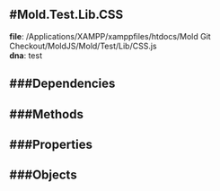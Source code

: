 
#Mold.Test.Lib.CSS
---------------------------------------

__file__: /Applications/XAMPP/xamppfiles/htdocs/Mold Git Checkout/MoldJS/Mold/Test/Lib/CSS.js  
__dna__: test  


	






###Dependencies
--------------




   
###Methods
--------------
 

 
  
###Properties
-------------


 

###Objects
------------



		
